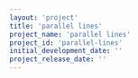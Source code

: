 ```yaml
---
layout: 'project'
title: 'parallel lines'
project_name: 'parallel lines'
project_id: 'parallel-lines'
initial_development_date: ''
project_release_date: ''
---
```


